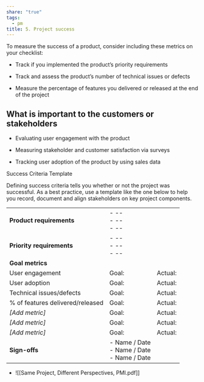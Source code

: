 ```yaml
---
share: "true"
tags:
  - pm
title: 5. Project success
---
```


To measure the success of a product, consider including these metrics on your checklist: 

- Track if you implemented the product’s priority requirements
    
- Track and assess the product’s number of technical issues or defects
    
- Measure the percentage of features you delivered or released at the end of the project
## **What is important to the customers or stakeholders**

- Evaluating user engagement with the product 
    
- Measuring stakeholder and customer satisfaction via surveys
    
- Tracking user adoption of the product by using sales data


Success Criteria Template 

  

Defining success criteria tells you whether or not the project was successful. As a best practice, use a template like the one below to help you record, document and align stakeholders on key project components.

  

|                                  |                                                 |         |
| -------------------------------- | ----------------------------------------------- | ------- |
| **Product requirements**         | - --<br>- --<br>- --                            |         |
| **Priority requirements**        | - --<br>- --<br>- --                            |         |
| **Goal metrics**                 |                                                 |         |
| User engagement                  | Goal:                                           | Actual: |
| User adoption                    | Goal:                                           | Actual: |
| Technical issues/defects         | Goal:                                           | Actual: |
| % of features delivered/released | Goal:                                           | Actual: |
| _[Add metric]_                   | Goal:                                           | Actual: |
| _[Add metric]_                   | Goal:                                           | Actual: |
| _[Add metric]_                   | Goal:                                           | Actual: |
| **Sign-offs**                    | - Name / Date<br>- Name / Date<br>- Name / Date |         |

- ![[Same Project, Different Perspectives, PMI.pdf]]